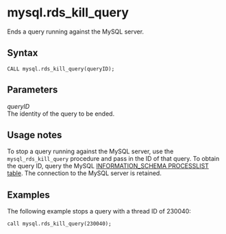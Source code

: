 # mysql\.rds\_kill\_query<a name="mysql_rds_kill_query"></a>

Ends a query running against the MySQL server\.

## Syntax<a name="mysql_rds_kill_query-syntax"></a>

 

```
CALL mysql.rds_kill_query(queryID);
```

## Parameters<a name="mysql_rds_kill_query-parameters"></a>

 *queryID*   
The identity of the query to be ended\.

## Usage notes<a name="mysql_rds_kill_query-usage-notes"></a>

To stop a query running against the MySQL server, use the `mysql_rds_kill_query` procedure and pass in the ID of that query\. To obtain the query ID, query the MySQL [INFORMATION\_SCHEMA PROCESSLIST table](https://dev.mysql.com/doc/refman/8.0/en/information-schema-processlist-table.html)\. The connection to the MySQL server is retained\. 

## Examples<a name="mysql_rds_kill_query-examples"></a>

The following example stops a query with a thread ID of 230040:

```
call mysql.rds_kill_query(230040);
```
